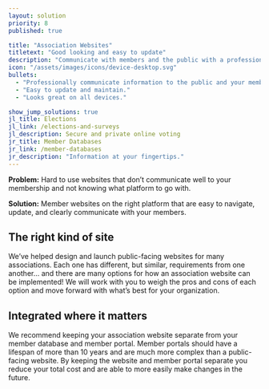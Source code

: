 ```yaml
---
layout: solution
priority: 8
published: true

title: "Association Websites"
titletext: "Good looking and easy to update"
description: "Communicate with members and the public with a professional, easy-to-update website that is fully integrated with your member database and portal."
icon: "/assets/images/icons/device-desktop.svg"
bullets:
  - "Professionally communicate information to the public and your membership."
  - "Easy to update and maintain."
  - "Looks great on all devices."

show_jump_solutions: true
jl_title: Elections
jl_link: /elections-and-surveys
jl_description: Secure and private online voting
jr_title: Member Databases
jr_link: /member-databases
jr_description: "Information at your fingertips."
---
```


**Problem:** Hard to use websites that don’t communicate well to your membership and not knowing what platform to go with.

**Solution:** Member websites on the right platform that are easy to navigate, update, and clearly communicate with your members.

## The right kind of site

We’ve helped design and launch public-facing websites for many associations. Each one has different, but similar, requirements from one another... and there are many options for how an association website can be implemented! We will work with you to weigh the pros and cons of each option and move forward with what’s best for your organization.

## Integrated where it matters

We recommend keeping your association website separate from your member database and member portal. Member portals should have a lifespan of more than 10 years and are much more complex than a public-facing website. By keeping the website and member portal separate you reduce your total cost and are able to more easily make changes in the future.
